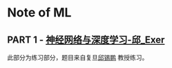 # Note of ML

## PART 1 - [神经网络与深度学习-邱_Exer](https://github.com/jejune5/ML-NOTE/tree/master/%E7%A5%9E%E7%BB%8F%E7%BD%91%E7%BB%9C%E4%B8%8E%E6%B7%B1%E5%BA%A6%E5%AD%A6%E4%B9%A0-%E9%82%B1_Exer) 

此部分为练习部分，题目来自复旦[邱锡鹏](https://xpqiu.github.io/) 教授练习。